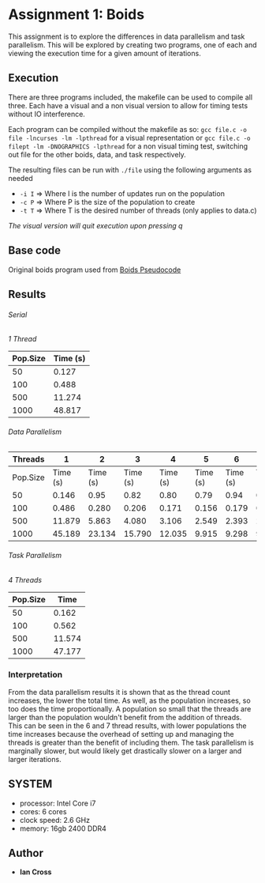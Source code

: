 # Assignment 1: Boids

This assignment is to explore the differences in data parallelism and task parallelism. This will be explored by creating two programs, one of each and viewing the execution time for a given amount of iterations.

## Execution

There are three programs included, the makefile can be used to compile all three. Each have a visual and a non visual version to allow for timing tests without IO interference.

Each program can be compiled without the makefile as so: `gcc file.c -o file -lncurses -lm -lpthread` for a visual representation or `gcc file.c -o filept -lm -DNOGRAPHICS -lpthread` for a non visual timing test, switching out file for the other boids, data, and task respectively.

The resulting files can be run with `./file` using the following arguments as needed

- `-i I` => Where I is the number of updates run on the population
- `-c P` => Where P is the size of the population to create
- `-t T` => Where T is the desired number of threads (only applies to data.c)

_The visual version will quit execution upon pressing q_

## Base code

Original boids program used from [Boids Pseudocode](http://www.kfish.org/boids/pseudocode.html)

## Results

###### Serial

_1 Thread_

| Pop.Size | Time (s) |
| -------- | -------- |
| 50       | 0.127    |
| 100      | 0.488    |
| 500      | 11.274   |
| 1000     | 48.817   |

###### Data Parallelism

| Threads  | 1        | 2        | 3        | 4        | 5        | 6        | 7        |
| -------- | -------- | -------- | -------- | -------- | -------- | -------- | -------- |
| Pop.Size | Time (s) | Time (s) | Time (s) | Time (s) | Time (s) | Time (s) | Time (s) |
| 50       | 0.146    | 0.95     | 0.82     | 0.80     | 0.79     | 0.94     | 0.97     |
| 100      | 0.486    | 0.280    | 0.206    | 0.171    | 0.156    | 0.179    | 0.187    |
| 500      | 11.879   | 5.863    | 4.080    | 3.106    | 2.549    | 2.393    | 2.616    |
| 1000     | 45.189   | 23.134   | 15.790   | 12.035   | 9.915    | 9.298    | 9.844    |

###### Task Parallelism

_4 Threads_

| Pop.Size | Time   |
| -------- | ------ |
| 50       | 0.162  |
| 100      | 0.562  |
| 500      | 11.574 |
| 1000     | 47.177 |

### Interpretation

From the data parallelism results it is shown that as the thread count increases, the lower the total time. As well, as the population increases, so too does the time proportionally. A population so small that the threads are larger than the population wouldn't benefit from the addition of threads. This can be seen in the 6 and 7 thread results, with lower populations the time increases because the overhead of setting up and managing the threads is greater than the benefit of including them. The task parallelism is marginally slower, but would likely get drastically slower on a larger and larger iterations.

## SYSTEM

- processor: Intel Core i7
- cores: 6 cores
- clock speed: 2.6 GHz
- memory: 16gb 2400 DDR4

## Author

- **Ian Cross**
